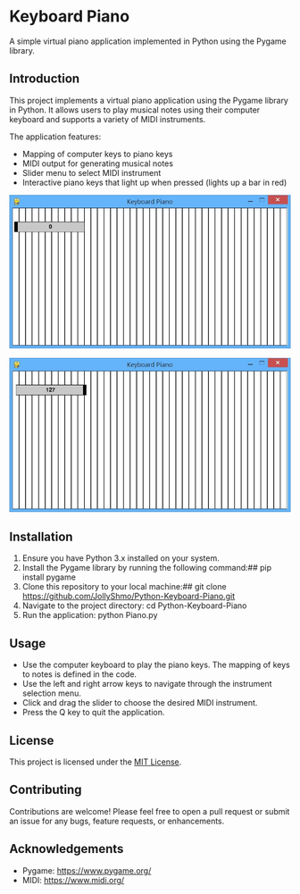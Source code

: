 # Keyboard Piano

A simple virtual piano application implemented in Python using the Pygame library.

## Introduction

This project implements a virtual piano application using the Pygame library in Python. It allows users to play musical notes using their computer keyboard and supports a variety of MIDI instruments.

The application features:

- Mapping of computer keys to piano keys
- MIDI output for generating musical notes
- Slider menu to select MIDI instrument
- Interactive piano keys that light up when pressed (lights up a bar in red)

![Keyboard Piano1](pic_1.JPG)

![Keyboard Piano2](pic_2.JPG)
## Installation

1. Ensure you have Python 3.x installed on your system.
2. Install the Pygame library by running the following command:## pip install pygame
3. Clone this repository to your local machine:## git clone https://github.com/JollyShmo/Python-Keyboard-Piano.git
5. Navigate to the project directory:
cd Python-Keyboard-Piano
6. Run the application: python Piano.py

## Usage

- Use the computer keyboard to play the piano keys. The mapping of keys to notes is defined in the code.
- Use the left and right arrow keys to navigate through the instrument selection menu.
- Click and drag the slider to choose the desired MIDI instrument.
- Press the Q key to quit the application.

## License

This project is licensed under the [MIT License](LICENSE).

## Contributing

Contributions are welcome! Please feel free to open a pull request or submit an issue for any bugs, feature requests, or enhancements.

## Acknowledgements

- Pygame: https://www.pygame.org/
- MIDI: https://www.midi.org/

